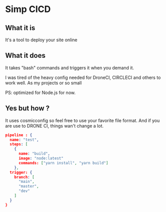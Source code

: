 # Simp CICD

## What it is

It's a tool to deploy your site online

## What it does

It takes "bash" commands and triggers it when you demand it.

I was tired of the heavy config needed for DroneCI, CIRCLECI and others to work well.
As my projects or so small

PS: optimized for Node.js for now.

## Yes but how ?

It uses cosmicconfig so feel free to use your favorite file format.
And if you are use to DRONE CI, things wan't change a lot.

```json
pipeline : {
  name: "test",
  steps: [
    {
      name: "build",
      image: "node:latest"
      commands: ["yarn install", "yarn build"]
    },
  trigger: {
    branch: [
      "main",
      "master",
      "dev"
    ]
  }
}
```
